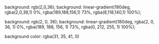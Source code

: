 background: rgb(2,0,36);
background: linear-gradient(180deg, rgba(2,0,36,1) 0%, rgba(189,188,156,1) 73%, rgba(8,118,140,1) 100%);

background: rgb(2, 0, 36);
background: linear-gradient(180deg, rgba(2, 0, 36, 1) 0%, rgba(189, 188, 156, 1) 73%, rgba(0, 212, 255, 1) 100%);

background color: rgba(31, 35, 41, 0)
